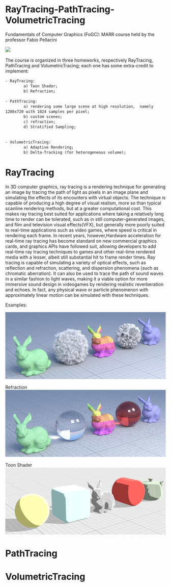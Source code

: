 ﻿# RayTracing-PathTracing-VolumetricTracing

Fundamentals of Computer Graphics (FoGC): MARR course held by the professor Fabio Pellacini

<a href="https://www.dis.uniroma1.it/"><img src="http://www.dis.uniroma1.it/sites/default/files/marchio%20logo%20eng%20jpg.jpg" width="500"></a>

The course is organized in three homeworks, respectively RayTracing, PathTracing and VolumetricTracing; each one has some extra-credit to implement:

	- RayTracing:  	
			a) Toon Shader;
			b) Refraction;

	- PathTracing: 
			a) rendering some large scene at high resolution,  namely 1280x720 with 1024 samples per pixel;
			b) custom scenes;
			c) refraction;
			d) Stratified Sampling;


	- VolumetricTracing: 
			a) Adaptive Rendering;
			b) Delta-Tracking (for heterogeneous volume);



# RayTracing

In 3D computer graphics, ray tracing is a rendering technique for generating an image by tracing the path of light as pixels in an image plane and simulating the effects of its encounters with virtual objects. The technique is capable of producing a high degree of visual realism, more so than typical scanline rendering methods, but at a greater computational cost. This makes ray tracing best suited for applications where taking a relatively long time to render can be tolerated, such as in still computer-generated images, and film and television visual effects(VFX), but generally more poorly suited to real-time applications such as video games, where speed is critical in rendering each frame. In recent years, however,Hardware acceleration for real-time ray tracing has become standard on new commercial graphics cards, and graphics APIs have followed suit, allowing developers to add real-time ray tracing techniques to games and other real-time rendered media with a lesser, albeit still substantial hit to frame render times.
Ray tracing is capable of simulating a variety of optical effects, such as reflection and refraction, scattering, and dispersion phenomena (such as chromatic aberration). It can also be used to trace the path of sound waves in a similar fashion to light waves, making it a viable option for more immersive sound design in videogames by rendering realistic reverberation and echoes. In fact, any physical wave or particle phenomenon with approximately linear motion can be simulated with these techniques.

Examples:

![Random](https://github.com/nicod-man/ComputerGraphics/blob/master/Raytracing/out/out/highres/10_hair_1280_1024.jpg)

Refraction 
![Refraction](https://github.com/nicod-man/ComputerGraphics/blob/master/Raytracing/out/out/lowres/14_refract_1024_256.jpg)

Toon Shader
![ToonShader](https://github.com/nicod-man/ComputerGraphics/blob/master/Raytracing/out/out/lowres/13_toon_1024_256.jpg)



# PathTracing 

# VolumetricTracing

